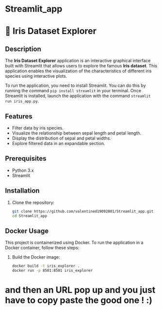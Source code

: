 # Streamlit_app

# 🌸 Iris Dataset Explorer

## Description
The **Iris Dataset Explorer** application is an interactive graphical interface built with Streamlit that allows users to explore the famous **Iris dataset**. This application enables the visualization of the characteristics of different iris species using interactive plots.

To run the application, you need to install Streamlit. You can do this by running the command `pip install streamlit` in your terminal. Once Streamlit is installed, launch the application with the command `streamlit run iris_app.py`.

## Features
- Filter data by iris species.
- Visualize the relationship between sepal length and petal length.
- Display the distribution of sepal and petal widths.
- Explore filtered data in an expandable section.

## Prerequisites
- Python 3.x
- Streamlit

## Installation
1. Clone the repository:
   ```bash
   git clone https://github.com/valentined19092001/Streamlit_app.git
   cd Streamlit_app

## Docker Usage

This project is containerized using Docker. To run the application in a Docker container, follow these steps:

1. Build the Docker image:
   ```bash
   docker build -t iris_explorer .
   docker run -p 8501:8501 iris_explorer
  # and then an URL pop up and you just have to copy paste the good one ! :) 

